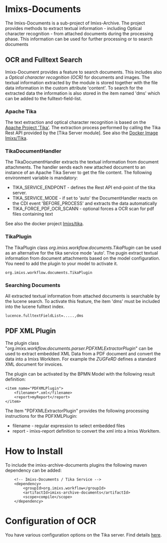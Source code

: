 # Imixs-Documents

The Imixs-Documents is a sub-project of Imixs-Archive. The project provides methods to extract textual information - including Optical character recognition - from attached documents during the processing phase. This information can be used for further processing or to search documents


## OCR and Fulltext Search

Imixs-Document provides a feature to search documents. This includes also a _Optical character recognition (OCR)_ for documents and images. The textual information extracted by the module is stored together with the file data information in the custom attribute 'content'. To search for the extracted data the information is also stored in the item named 'dms' which can be added to the fulltext-field-list.  

### Apache Tika

The text extraction and optical character recognition is based on the [Apache Project 'Tika'](https://tika.apache.org/). The extraction process performed by calling the Tika Rest API provided by the [Tika Server module]. See also the [Docker Image Imixs/Tika](https://cloud.docker.com/u/imixs/repository/docker/imixs/tika).

### TikaDocumentHandler

The TikaDocumentHandler extracts the textual information from document attachments. The handler sends each new attached document
 to an instance of an Apache Tika Server to get the file content. The following environment variable is mandatory:
 
  * TIKA\_SERVICE\_ENDPONT - defines the Rest API end-point of the tika server.
  * TIKA\_SERVICE\_MODE - if set to 'auto' the DocumentHandler reacts on the CDI event 'BEFORE\_PROCESS' and extracts the data automatically
  * TIKA\_FORCE\_PDF\_OCR\_SCANN - optional forces a OCR scan for pdf files containing text
  
See also the docker project [Imixs/tika](https://github.com/imixs/imixs-docker/tree/master/tika).



### TikaPlugin

The TikaPlugin class _org.imixs.workflow.documents.TikaPlugin_ can be used as an alternative for the tika service mode 'auto'. The pugin extract  textual information from document attachments based on the model configuration. You need to add the plugin to your model to activate it. 

	org.imixs.workflow.documents.TikaPlugin


### Searching Documents

All extracted textual information from attached documents is searchable by the lucene search. 
To activate this feature, the item 'dms' must be included into the lucene fulltext index. 

	lucence.fulltextFieldList=.....,dms
	  


## PDF XML Plugin

The plugin class "_org.imixs.workflow.documents.parser.PDFXMLExtractorPlugin_" can be used to extract embedded XML Data from a PDF document and convert the data into a Imixs Workitem. For example the _ZUGFeRD_ defines a standard XML document for invoices. 

The plugin can be activated by the BPMN Model with the following result definition: 


	<item name="PDFXMLPlugin">
		<filename>*.xml</filename>
	    <report>myReport</report>
	</item>

The Item "PDFXMLExtractorPlugin" provides the following processing instructions for the PDFXMLPlugin:

 * filename - regular expression to select embedded files
 * report - imixs-report definition to convert the xml into a Imixs WorkItem. 




# How to Install

To include the imixs-archive-documents plugins the following maven dependency can be added:


		<!-- Imixs-Documents / Tika Service -->	
		<dependency>
			<groupId>org.imixs.workflow</groupId>
			<artifactId>imixs-archive-documents</artifactId>
			<scope>compile</scope>
		</dependency>	
		
		
# Configuration of OCR 

You have various configuration options on the Tika server. Find details [here](https://github.com/imixs/imixs-docker/tree/master/tika).		